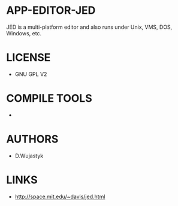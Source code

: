 APP-EDITOR-JED
==============

JED is a multi-platform editor and also runs under Unix, VMS, DOS, Windows, etc. 


LICENSE
===============
* GNU GPL V2

COMPILE TOOLS
===============
* 

AUTHORS
===============
* D.Wujastyk

LINKS
===============
*  http://space.mit.edu/~davis/jed.html
